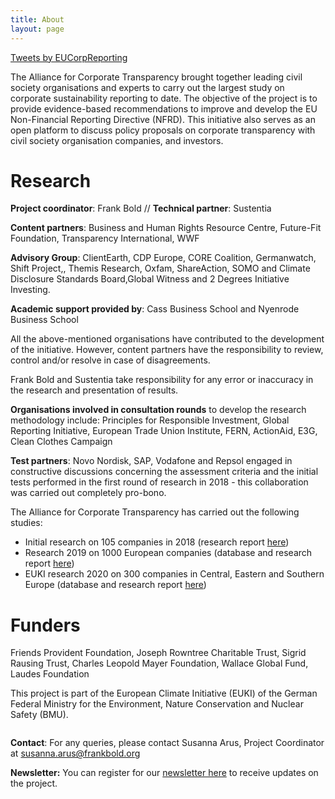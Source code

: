 ```yaml
---
title: About
layout: page
---
```


<div class="aside">
  <a class="twitter-timeline" data-height="500" data-dnt="true" href="https://twitter.com/EUCorpReporting?ref_src=twsrc%5Etfw">Tweets by EUCorpReporting</a> <script async src="https://platform.twitter.com/widgets.js" charset="utf-8"></script>
</div>

The Alliance for Corporate Transparency brought together leading civil society organisations and experts to carry out the largest study on corporate sustainability reporting to date. The objective of the project is to provide evidence-based recommendations to improve and develop the EU Non-Financial Reporting Directive (NFRD). This initiative also serves as an open platform to discuss policy proposals on corporate transparency with civil society organisation companies, and investors.

<h1>Research</h1>

<strong>Project coordinator</strong>: Frank Bold  //  <strong>Technical partner</strong>: Sustentia

<strong>Content partners</strong>: Business and Human Rights Resource Centre, Future-Fit Foundation, Transparency International, WWF

<strong>Advisory Group</strong>: ClientEarth, CDP Europe, CORE Coalition, Germanwatch, Shift Project,, Themis Research, Oxfam, ShareAction, SOMO and Climate Disclosure Standards Board,Global Witness and 2 Degrees Initiative Investing.

<strong>Academic support provided by</strong>: Cass Business School and Nyenrode Business School

All the above-mentioned organisations have contributed to the development of the initiative. However, content partners have the responsibility to review, control and/or resolve in case of disagreements.

Frank Bold and Sustentia take responsibility for any error or inaccuracy in the research and presentation of results.

<strong>Organisations involved in consultation rounds</strong> to develop the research methodology include: Principles for Responsible Investment, Global Reporting Initiative, European Trade Union Institute, FERN, ActionAid, E3G, Clean Clothes Campaign

<strong>Test partners</strong>: Novo Nordisk, SAP, Vodafone and Repsol engaged in constructive discussions concerning the assessment criteria and the initial tests performed in the first round of research in 2018 - this collaboration was carried out completely pro-bono.

The Alliance for Corporate Transparency has carried out the following studies: 
- Initial research on 105 companies in 2018 (research report [here](http://www.allianceforcorporatetransparency.org/assets/2018_Research_Report_Alliance_Corporate_Transparency-66d0af6a05f153119e7cffe6df2f11b094affe9aaf4b13ae14db04e395c54a84.pdf))
- Research 2019 on 1000 European companies (database and research report <a href="../database/2019.html">here</a>)
- EUKI research 2020 on 300 companies in Central, Eastern and Southern Europe (database and research report <a href="../database/2020.html">here</a>)

<h1>Funders</h1>

Friends Provident Foundation, Joseph Rowntree Charitable Trust, Sigrid Rausing Trust, Charles Leopold Mayer Foundation, Wallace Global Fund, Laudes Foundation

This project is part of the European Climate Initiative (EUKI) of the German Federal Ministry for the Environment, Nature Conservation and Nuclear Safety (BMU).

<img src="{% asset logos/logo-EUKI @path %}" style="max-width: 600px" alt="">

<strong>Contact</strong>: For any queries, please contact Susanna Arus, Project Coordinator at <a href="mailto:susanna.arus@frankbold.org">susanna.arus@frankbold.org</a>

<strong>Newsletter:</strong> You can register for our <a class="link" href="http://eepurl.com/dJPBjQ">newsletter here</a> to receive updates on the project.